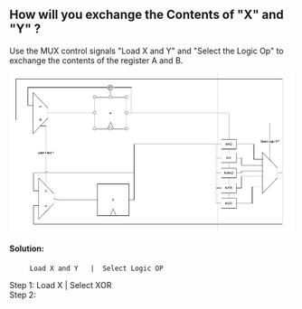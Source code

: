 ## How will you exchange the Contents of "X" and "Y" ? 

Use the MUX control signals "Load X and Y"  and "Select the Logic Op" to exchange the contents of the register A and B. 

![circuit](day82_1.png)


#### Solution: 
         Load X and Y   |  Select Logic OP    
Step 1:      Load X     |  Select XOR        
Step 2:
